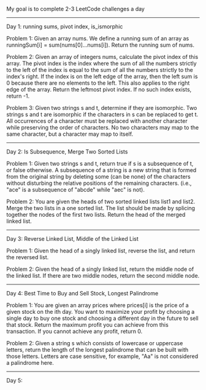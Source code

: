 My goal is to complete 2-3 LeetCode challenges a day 

------------------------------------------------------------------------------------------------------------------------------------------------------------------
Day 1: running sums, pivot index, is_ismorphic 

Problem 1: Given an array nums. We define a running sum of an array as runningSum[i] = sum(nums[0]…nums[i]).
           Return the running sum of nums.

Problem 2: Given an array of integers nums, calculate the pivot index of this array.
           The pivot index is the index where the sum of all the numbers strictly to the left of the index is equal to the sum of all the numbers strictly to the index's right.
           If the index is on the left edge of the array, then the left sum is 0 because there are no elements to the left. This also applies to the right edge of the array.
           Return the leftmost pivot index. If no such index exists, return -1.

Problem 3: Given two strings s and t, determine if they are isomorphic.
           Two strings s and t are isomorphic if the characters in s can be replaced to get t.
           All occurrences of a character must be replaced with another character while preserving the order of characters. No two characters may map to the same character, but a character may map to itself.

-------------------------------------------------------------------------------------------------------------------------------------------------------------------
Day 2: Is Subsequence, Merge Two Sorted Lists

Problem 1: Given two strings s and t, return true if s is a subsequence of t, or false otherwise.
           A subsequence of a string is a new string that is formed from the original string by deleting some (can be none) of the characters without disturbing the relative positions of the remaining characters. (i.e., "ace" is a subsequence of "abcde" while "aec" is not).

Problem 2: You are given the heads of two sorted linked lists list1 and list2.
           Merge the two lists in a one sorted list. The list should be made by splicing together the nodes of the first two lists.
           Return the head of the merged linked list.

-------------------------------------------------------------------------------------------------------------------------------------------------------------------
Day 3: Reverse Linked List, Middle of the Linked List

Problem 1: Given the head of a singly linked list, reverse the list, and return the reversed list.

Problem 2: Given the head of a singly linked list, return the middle node of the linked list.
           If there are two middle nodes, return the second middle node.

-------------------------------------------------------------------------------------------------------------------------------------------------------------------
Day 4: Best Time to Buy and Sell Stock, Longest Palindrome

Problem 1: You are given an array prices where prices[i] is the price of a given stock on the ith day.
           You want to maximize your profit by choosing a single day to buy one stock and choosing a different day in the future to sell that stock.
           Return the maximum profit you can achieve from this transaction. If you cannot achieve any profit, return 0.

Problem 2: Given a string s which consists of lowercase or uppercase letters, return the length of the longest palindrome that can be built with
           those letters.
           Letters are case sensitive, for example, "Aa" is not considered a palindrome here.

-------------------------------------------------------------------------------------------------------------------------------------------------------------------
Day 5: 